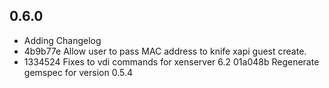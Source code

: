 ## 0.6.0 
* Adding Changelog
* 4b9b77e Allow user to pass MAC address to knife xapi guest create. 
* 1334524 Fixes to vdi commands for xenserver 6.2
01a048b Regenerate gemspec for version 0.5.4
